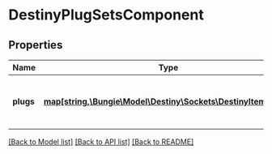# DestinyPlugSetsComponent

## Properties
Name | Type | Description | Notes
------------ | ------------- | ------------- | -------------
**plugs** | [**map[string,\Bungie\Model\Destiny\Sockets\DestinyItemPlug[]]**](array.md) | The shared list of plugs for each relevant PlugSet, keyed by the hash identifier of the PlugSet (DestinyPlugSetDefinition). | [optional] 

[[Back to Model list]](../README.md#documentation-for-models) [[Back to API list]](../README.md#documentation-for-api-endpoints) [[Back to README]](../README.md)



